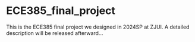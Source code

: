 # ECE385_final_project
This is the ECE385 final project we designed in 2024SP at ZJUI.
A detailed description will be released afterward...
